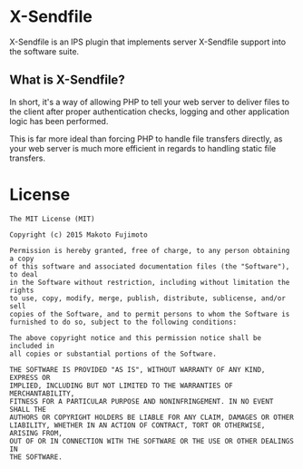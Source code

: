 # X-Sendfile
X-Sendfile is an IPS plugin that implements server X-Sendfile support into the software suite.

## What is X-Sendfile?
In short, it's a way of allowing PHP to tell your web server to deliver files to the client after proper authentication checks, logging and other application logic has been performed.

This is far more ideal than forcing PHP to handle file transfers directly, as your web server is much more efficient in regards to handling static file transfers.

# License
```
The MIT License (MIT)

Copyright (c) 2015 Makoto Fujimoto

Permission is hereby granted, free of charge, to any person obtaining a copy
of this software and associated documentation files (the "Software"), to deal
in the Software without restriction, including without limitation the rights
to use, copy, modify, merge, publish, distribute, sublicense, and/or sell
copies of the Software, and to permit persons to whom the Software is
furnished to do so, subject to the following conditions:

The above copyright notice and this permission notice shall be included in
all copies or substantial portions of the Software.

THE SOFTWARE IS PROVIDED "AS IS", WITHOUT WARRANTY OF ANY KIND, EXPRESS OR
IMPLIED, INCLUDING BUT NOT LIMITED TO THE WARRANTIES OF MERCHANTABILITY,
FITNESS FOR A PARTICULAR PURPOSE AND NONINFRINGEMENT. IN NO EVENT SHALL THE
AUTHORS OR COPYRIGHT HOLDERS BE LIABLE FOR ANY CLAIM, DAMAGES OR OTHER
LIABILITY, WHETHER IN AN ACTION OF CONTRACT, TORT OR OTHERWISE, ARISING FROM,
OUT OF OR IN CONNECTION WITH THE SOFTWARE OR THE USE OR OTHER DEALINGS IN
THE SOFTWARE.
```